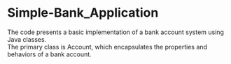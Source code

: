 # Simple-Bank_Application
The code presents a basic implementation of a bank account system using Java classes.<br>
The primary class is Account, which encapsulates the properties and behaviors of a bank account.

